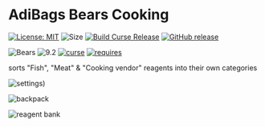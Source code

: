 # AdiBags Bears Cooking 
[![License: MIT](https://img.shields.io/badge/License-MIT-yellow.svg)](https://opensource.org/licenses/MIT)
![Size](https://img.shields.io/github/repo-size/N6REJ/AdiBags_Bears_Cooking) 
[![Build Curse Release](https://github.com/N6REJ/AdiBags_Bears_Cooking/actions/workflows/release.yml/badge.svg)](https://github.com/N6REJ/AdiBags_Bears_Cooking/actions/workflows/release.yml) 
[![GitHub release](https://img.shields.io/github/release/N6REJ/AdiBags_Bears_Cooking.svg)](https://GitHub.com/N6REJ/AdiBags_Bears_Cooking/releases/)

![Bears](https://img.shields.io/badge/Supports-Shadowlands&nbsp;&amp;&nbsp;Dragonflight-0B68D7)
![9.2](https://img.shields.io/badge/Ready_for-10.0.0-darkgreen)
[![curse](https://img.shields.io/badge/Curseforge_Project_ID:-506378-purple)](https://www.curseforge.com/wow/addons/adibags_bears_cooking)
[![requires](https://img.shields.io/badge/Requires-AdiBags-brown)](https://www.curseforge.com/wow/addons/adibags)

sorts "Fish", "Meat" & "Cooking vendor" reagents into their own categories


![settings](https://user-images.githubusercontent.com/1850089/139585471-e1c52878-0c36-494b-820c-d732315b60c5.png))

![backpack](https://user-images.githubusercontent.com/1850089/139585364-78377ed1-48e6-4c3a-89c6-785b5cf2dec9.png)

![reagent bank](https://user-images.githubusercontent.com/1850089/139585409-343b4d09-16c5-4d45-9eb8-b3b8ab2dfa70.png)
